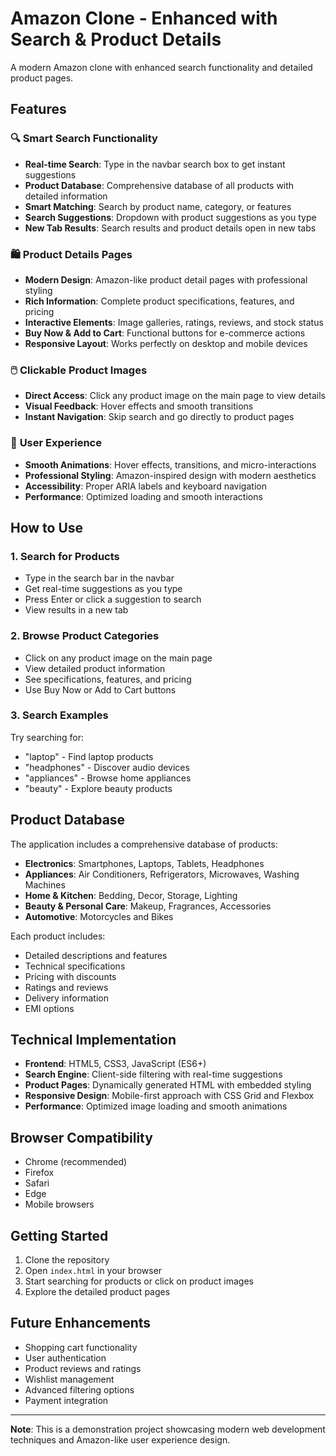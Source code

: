 # Amazon Clone - Enhanced with Search & Product Details

A modern Amazon clone with enhanced search functionality and detailed product pages.

## Features

### 🔍 **Smart Search Functionality**
- **Real-time Search**: Type in the navbar search box to get instant suggestions
- **Product Database**: Comprehensive database of all products with detailed information
- **Smart Matching**: Search by product name, category, or features
- **Search Suggestions**: Dropdown with product suggestions as you type
- **New Tab Results**: Search results and product details open in new tabs

### 🛍️ **Product Details Pages**
- **Modern Design**: Amazon-like product detail pages with professional styling
- **Rich Information**: Complete product specifications, features, and pricing
- **Interactive Elements**: Image galleries, ratings, reviews, and stock status
- **Buy Now & Add to Cart**: Functional buttons for e-commerce actions
- **Responsive Layout**: Works perfectly on desktop and mobile devices

### 🖱️ **Clickable Product Images**
- **Direct Access**: Click any product image on the main page to view details
- **Visual Feedback**: Hover effects and smooth transitions
- **Instant Navigation**: Skip search and go directly to product pages

### 📱 **User Experience**
- **Smooth Animations**: Hover effects, transitions, and micro-interactions
- **Professional Styling**: Amazon-inspired design with modern aesthetics
- **Accessibility**: Proper ARIA labels and keyboard navigation
- **Performance**: Optimized loading and smooth interactions

## How to Use

### 1. **Search for Products**
- Type in the search bar in the navbar
- Get real-time suggestions as you type
- Press Enter or click a suggestion to search
- View results in a new tab

### 2. **Browse Product Categories**
- Click on any product image on the main page
- View detailed product information
- See specifications, features, and pricing
- Use Buy Now or Add to Cart buttons

### 3. **Search Examples**
Try searching for:
- "laptop" - Find laptop products
- "headphones" - Discover audio devices
- "appliances" - Browse home appliances
- "beauty" - Explore beauty products

## Product Database

The application includes a comprehensive database of products:

- **Electronics**: Smartphones, Laptops, Tablets, Headphones
- **Appliances**: Air Conditioners, Refrigerators, Microwaves, Washing Machines
- **Home & Kitchen**: Bedding, Decor, Storage, Lighting
- **Beauty & Personal Care**: Makeup, Fragrances, Accessories
- **Automotive**: Motorcycles and Bikes

Each product includes:
- Detailed descriptions and features
- Technical specifications
- Pricing with discounts
- Ratings and reviews
- Delivery information
- EMI options

## Technical Implementation

- **Frontend**: HTML5, CSS3, JavaScript (ES6+)
- **Search Engine**: Client-side filtering with real-time suggestions
- **Product Pages**: Dynamically generated HTML with embedded styling
- **Responsive Design**: Mobile-first approach with CSS Grid and Flexbox
- **Performance**: Optimized image loading and smooth animations

## Browser Compatibility

- Chrome (recommended)
- Firefox
- Safari
- Edge
- Mobile browsers

## Getting Started

1. Clone the repository
2. Open `index.html` in your browser
3. Start searching for products or click on product images
4. Explore the detailed product pages

## Future Enhancements

- Shopping cart functionality
- User authentication
- Product reviews and ratings
- Wishlist management
- Advanced filtering options
- Payment integration

---

**Note**: This is a demonstration project showcasing modern web development techniques and Amazon-like user experience design.
